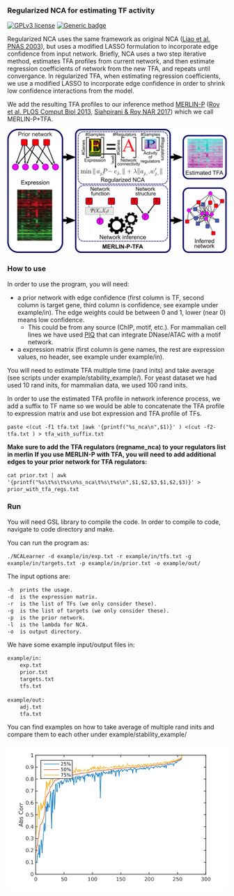 ### Regularized NCA for estimating TF activity

[![GPLv3 license](https://img.shields.io/badge/License-GPLv3-blue.svg)](http://perso.crans.org/besson/LICENSE.html)
[![Generic badge](https://img.shields.io/badge/version-1.0.0-green.svg)](https://github.com/Roy-lab/EstimateNCA/releases/tag/v1.0.0)

Regularized NCA uses the same framework as original NCA ([Liao et al. PNAS 2003](https://doi.org/10.1073/pnas.2136632100)), but uses a modified LASSO formulation to incorporate edge confidence from input network.
Briefly, NCA uses a two step iterative method, estimates TFA profiles from current network, and then estimate regression coefficients of network from the new TFA, and repeats until convergance.
In regularized TFA, when estimating regression coefficients, we use a modified LASSO to incorporate edge confidence in order to shrink low confidence interactions from the model.

We add the resulting TFA profiles to our inference method [MERLIN-P](https://github.com/Roy-lab/merlin-p) ([Roy et al. PLOS Comput Biol 2013](https://doi.org/10.1371/journal.pcbi.1003252), [Siahpirani & Roy NAR 2017](https://doi.org/10.1093/nar/gkw963)) which we call MERLIN-P+TFA.

![alt text](example/tfa_overview.png "Overview of MERLIN-P+TFA. We start with an expression matrix and an input prior network. TF activity profile is estimated using regularized NCA, and final inferred network in inferred using estimated TFA and the input expression matrix and the prior network.")

### How to use

In order to use the program, you will need:

* a prior network with edge confidence (first column is TF, second column is target gene, third column is confidence, see example under example/in). The edge weights could be between 0 and 1, lower (near 0) means low confidence.
   * This could be from any source (ChIP, motif, etc.). For mammalian cell lines we have used [PIQ](http://piq.csail.mit.edu/) that can integrate DNase/ATAC with a motif network.
* a expression matrix (first column is gene names, the rest are expression values, no header, see example under example/in).

You will need to estimate TFA multiple time (rand inits) and take average (see scripts under example/stability_example/). For yeast dataset we had used 10 rand inits, for mammalian data, we used 100 rand inits.

In order to use the estimated TFA profile in network inference process, we add a suffix to TF name so we would be able to concatenate the TFA profile to expression matrix and use bot expression and TFA profile of TFs.
```
paste <(cut -f1 tfa.txt |awk '{printf("%s_nca\n",$1)}' ) <(cut -f2- tfa.txt ) > tfa_with_suffix.txt
```

**Make sure to add the TFA regulators (regname_nca) to your regulators list in merlin**
**If you use MERLIN-P with TFA, you will need to add additional edges to your prior network for TFA regulators:**
```
cat prior.txt | awk '{printf("%s\t%s\t%s\n%s_nca\t%s\t%s\n",$1,$2,$3,$1,$2,$3)}' > prior_with_tfa_regs.txt
```

### Run

You will need GSL library to compile the code. In order to compile to code, navigate to code directory and make.

You can run the program as:

```
./NCALearner -d example/in/exp.txt -r example/in/tfs.txt -g example/in/targets.txt -p example/in/prior.txt -o example/out/
```

The input options are: 
```
-h  prints the usage.
-d	is the expression matrix.
-r  is the list of TFs (we only consider these).
-g  is the list of targets (we only consider these).
-p  is the prior network.
-l  is the lambda for NCA.
-o  is output directory.
```

We have some example input/output files in:

```
example/in:
	exp.txt
	prior.txt
	targets.txt
	tfs.txt

example/out:
	adj.txt
	tfa.txt
```

You can find examples on how to take average of multiple rand inits and compare them to each other under example/stability_example/ 

![alt text](example/stability_example/corr_stability.png "Absolute value of correlation of estimated TF activities between different rand inits. Each profile is average over 10 rand inits. 10 such profiles were generated and were compared to each other. We show 25%, 50%, and 75% quantiles of the correlation values.")
